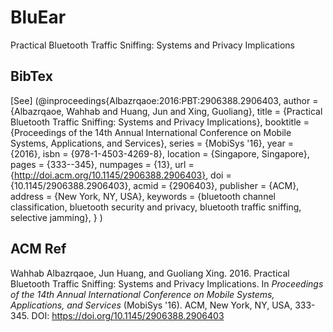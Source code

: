 # BluEar
 Practical Bluetooth Traffic Sniffing: Systems and Privacy Implications


BibTex
-------
[See] (@inproceedings{Albazrqaoe:2016:PBT:2906388.2906403,
 author = {Albazrqaoe, Wahhab and Huang, Jun and Xing, Guoliang},
 title = {Practical Bluetooth Traffic Sniffing: Systems and Privacy Implications},
 booktitle = {Proceedings of the 14th Annual International Conference on Mobile Systems, Applications, and Services},
 series = {MobiSys '16},
 year = {2016},
 isbn = {978-1-4503-4269-8},
 location = {Singapore, Singapore},
 pages = {333--345},
 numpages = {13},
 url = {http://doi.acm.org/10.1145/2906388.2906403},
 doi = {10.1145/2906388.2906403},
 acmid = {2906403},
 publisher = {ACM},
 address = {New York, NY, USA},
 keywords = {bluetooth channel classification, bluetooth security and privacy, bluetooth traffic sniffing, selective jamming},
} 
)

ACM Ref
-------
Wahhab Albazrqaoe, Jun Huang, and Guoliang Xing. 2016. Practical Bluetooth Traffic Sniffing: Systems and Privacy Implications.  In <em>Proceedings of the 14th Annual International Conference on Mobile Systems, Applications, and Services</em> (MobiSys '16). ACM, New York, NY, USA,  333-345. DOI: https://doi.org/10.1145/2906388.2906403
